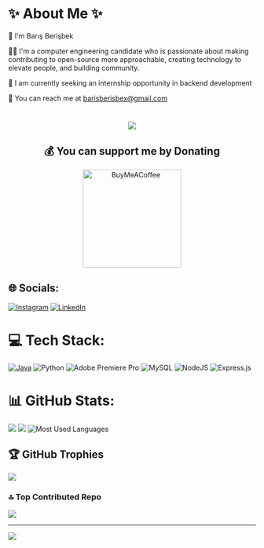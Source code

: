 # ✨ About Me ✨

👋  I'm Barış Berişbek

👨‍💻  I'm a computer engineering candidate who is passionate about making contributing to open-source more approachable, creating technology to elevate people, and building community.

🏢  I am currently seeking an internship opportunity in backend development


📩  You can reach me at barisberisbex@gmail.com

<!--- A N I M A T E D   T E X T --->
<h1 align="center">
  <a href="https://git.io/typing-svg">
    <img src="https://readme-typing-svg.herokuapp.com?font=Poppins&size=40&pause=1000&color=FFDD54&center=true&vCenter=true&width=435&height=50&lines=Hey+There!;It's+Mr.+BB!"/>
  </a>
</h1>


<div align="center">
  <h2>💰 You can support me by Donating</h2>
  <a href="https://buymeacoffee.com/barisberisbek">
    <img src="https://img.shields.io/badge/Buy%20Me%20a%20Coffee-ffdd00?style=for-the-badge&logo=buy-me-a-coffee&logoColor=black" alt="BuyMeACoffee" width="200">
  </a>
</div>


## 🌐 Socials:

[![Instagram](https://img.shields.io/badge/Instagram-%23E4405F.svg?logo=Instagram&logoColor=white)](https://instagram.com/mrbarisberisbek) [![LinkedIn](https://img.shields.io/badge/LinkedIn-%230077B5.svg?logo=linkedin&logoColor=white)](https://www.linkedin.com/in/bar%C4%B1%C5%9F-beri%C5%9Fbek-ba67b0235/)


# 💻 Tech Stack:

[![Java](https://upload.wikimedia.org/wikipedia/en/thumb/3/30/Java_programming_language_logo.svg/40px-Java_programming_language_logo.svg.png)](https://www.java.com/)  ![Python](https://img.shields.io/badge/python-3670A0?style=for-the-badge&logo=python&logoColor=ffdd54) ![Adobe Premiere Pro](https://img.shields.io/badge/Adobe%20Premiere%20Pro-9999FF.svg?style=for-the-badge&logo=Adobe%20Premiere%20Pro&logoColor=white) ![MySQL](https://img.shields.io/badge/mysql-%2300f.svg?style=for-the-badge&logo=mysql&logoColor=white) ![NodeJS](https://img.shields.io/badge/node.js-6DA55F?style=for-the-badge&logo=node.js&logoColor=white) ![Express.js](https://img.shields.io/badge/express.js-%23404d59.svg?style=for-the-badge&logo=express&logoColor=%2361DAFB)






# 📊 GitHub Stats:
![](https://github-readme-stats.vercel.app/api?username=barisberisbek&theme=dark&hide_border=false&include_all_commits=false&count_private=false)
![](https://github-readme-streak-stats.herokuapp.com/?user=barisberisbek&theme=dark&hide_border=false)
![Most Used Languages](https://github-readme-stats.vercel.app/api/top-langs/?username=barisberisbek&layout=compact&theme=dark)

## 🏆 GitHub Trophies
![](https://github-profile-trophy.vercel.app/?username=barisberisbek&theme=darkhub&no-frame=false&no-bg=false&margin-w=4)

### 🔝 Top Contributed Repo
![](https://github-contributor-stats.vercel.app/api?username=barisberisbek&limit=5&theme=nord&combine_all_yearly_contributions=true)

---
[![](https://visitcount.itsvg.in/api?id=barisberisbek&icon=6&color=0)](https://visitcount.itsvg.in)
